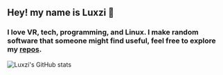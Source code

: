 ## Hey! my name is Luxzi 👋
### I love VR, tech, programming, and Linux. I make random software that someone might find useful, feel free to explore my [repos](https://github.com/Luxzi?tab=repositories).

![Luxzi's GitHub stats](https://github-readme-stats.vercel.app/api?username=luxzi&hide=contribs,prs&theme=dark)
